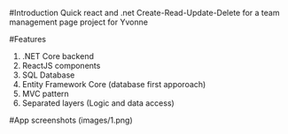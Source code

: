 #Introduction
Quick react and .net Create-Read-Update-Delete for a team management page project for Yvonne

#Features
1. .NET Core backend
2. ReactJS components
3. SQL Database
4. Entity Framework Core (database first apporoach)
5. MVC pattern
6. Separated layers (Logic and data access)

#App screenshots
(images/1.png)